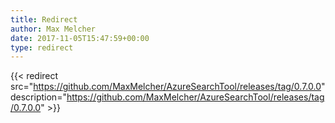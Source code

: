 ```yaml
---
title: Redirect
author: Max Melcher
date: 2017-11-05T15:47:59+00:00
type: redirect
---
```

{{< redirect src="https://github.com/MaxMelcher/AzureSearchTool/releases/tag/0.7.0.0" description="https://github.com/MaxMelcher/AzureSearchTool/releases/tag/0.7.0.0" >}}
